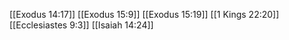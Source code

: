 [[Exodus 14:17]]
[[Exodus 15:9]]
[[Exodus 15:19]]
[[1 Kings 22:20]]
[[Ecclesiastes 9:3]]
[[Isaiah 14:24]]
